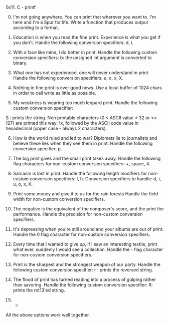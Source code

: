 0x11. C - printf

0. I'm not going anywhere. You can print that wherever you want to. I'm here and I'm a Spur for life.
Write a function that produces output according to a format.

1. Education is when you read the fine print. Experience is what you get if you don't.
Handle the following conversion specifiers: d, i.

2. With a face like mine, I do better in print.
Handle the following custom conversion specifiers: b: the unsigned int argument is converted to binary.

3. What one has not experienced, one will never understand in print
Handle the following conversion specifiers: u, o, x, X.

4. Nothing in fine print is ever good news.
Use a local buffer of 1024 chars in order to call write as little as possible.

5. My weakness is wearing too much leopard print.
Handle the following custom conversion specifier:

S : prints the string.
Non printable characters (0 < ASCII value < 32 or >= 127) are printed this way: \x, followed by the ASCII code value in hexadecimal (upper case - always 2 characters).

6. How is the world ruled and led to war? Diplomats lie to journalists and believe these lies when they see them in print.
Handle the following conversion specifier: p.

7. The big print gives and the small print takes away.
Handle the following flag characters for non-custom conversion specifiers: +, space, #.

8. Sarcasm is lost in print.
Handle the following length modifiers for non-custom conversion specifiers: l, h.
Conversion specifiers to handle: d, i, u, o, x, X.

9. Print some money and give it to us for the rain forests
Handle the field width for non-custom conversion specifiers.

10. The negative is the equivalent of the composer's score, and the print the performance.
Handle the precision for non-custom conversion specifiers.

11. It's depressing when you're still around and your albums are out of print.
Handle the 0 flag character for non-custom conversion specifiers.

12. Every time that I wanted to give up, if I saw an interesting textile, print what ever, suddenly I would see a collection.
Handle the - flag character for non-custom conversion specifiers.

13. Print is the sharpest and the strongest weapon of our party.
Handle the following custom conversion specifier:
r : prints the reversed string.

14. The flood of print has turned reading into a process of gulping rather than savoring.
Handle the following custom conversion specifier:
R: prints the rot13'ed string.

15. *
All the above options work well together.

